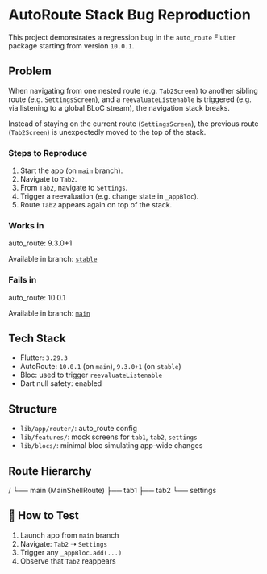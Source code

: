 #  AutoRoute Stack Bug Reproduction

This project demonstrates a regression bug in the `auto_route` Flutter package starting from version `10.0.1`.

##  Problem

When navigating from one nested route (e.g. `Tab2Screen`) to another sibling route (e.g. `SettingsScreen`), and a `reevaluateListenable` is triggered (e.g. via listening to a global BLoC stream), the navigation stack breaks.

Instead of staying on the current route (`SettingsScreen`), the previous route (`Tab2Screen`) is unexpectedly moved to the top of the stack.

###  Steps to Reproduce

1. Start the app (on `main` branch).
2. Navigate to `Tab2`.
3. From `Tab2`, navigate to `Settings`.
4. Trigger a reevaluation (e.g. change state in `_appBloc`).
5. Route `Tab2` appears again on top of the stack.

###  Works in

auto_route: 9.3.0+1

Available in branch: [`stable`](https://github.com/SERDUN/auto_route_stack_bug_repro/tree/stable)

###  Fails in

auto_route: 10.0.1

 Available in branch: [`main`](https://github.com/SERDUN/auto_route_stack_bug_repro/tree/main)

##  Tech Stack

- Flutter: `3.29.3`
- AutoRoute: `10.0.1` (on `main`), `9.3.0+1` (on `stable`)
- Bloc: used to trigger `reevaluateListenable`
- Dart null safety: enabled

##  Structure

- `lib/app/router/`: auto_route config
- `lib/features/`: mock screens for `tab1`, `tab2`, `settings`
- `lib/blocs/`: minimal bloc simulating app-wide changes

##  Route Hierarchy

/
└── main (MainShellRoute)
├── tab1
├── tab2
└── settings

## 🧪 How to Test

1. Launch app from `main` branch
2. Navigate: `Tab2` ➝ `Settings`
3. Trigger any `_appBloc.add(...)`
4. Observe that `Tab2` reappears
